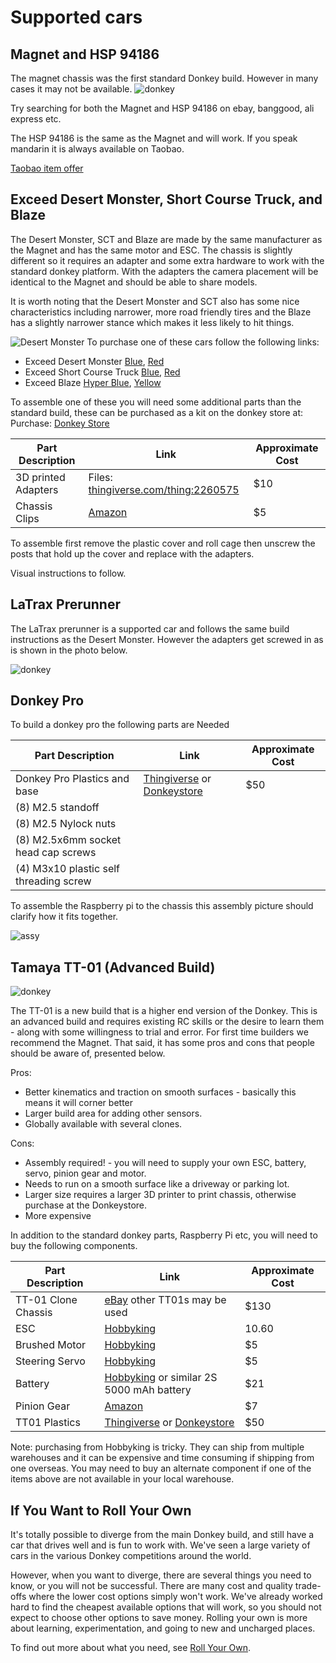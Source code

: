# Supported cars

## Magnet and HSP 94186

The magnet chassis was the first standard Donkey build.  However in many cases it may not be available.
![donkey](./assets/build_hardware/donkey2.png)

Try searching for both the Magnet and HSP 94186 on ebay, banggood, ali express etc.

The HSP 94186 is the same as the Magnet and will work. If you speak mandarin it is always available on Taobao.

[Taobao item offer](https://item.taobao.com/item.htm?spm=a230r.1.14.1.478a6da8CUjrQQ&id=6004880592&ns=1&abbucket=12#detail)

## Exceed Desert Monster, Short Course Truck, and Blaze

The Desert Monster, SCT and Blaze are made by the same manufacturer as the Magnet and has the same motor and ESC.  The chassis is slightly different so it requires an adapter and some extra hardware to work with the standard donkey platform.  With the adapters the camera placement will be identical to the Magnet and should be able to share models.

It is worth noting that the Desert Monster and SCT also has some nice characteristics including narrower, more road friendly tires and the Blaze has a slightly narrower stance which makes it less likely to hit things.

![Desert Monster](./assets/build_hardware/Desert_Monster.png)
To purchase one of these cars follow the following links:

* Exceed Desert Monster [Blue](http://amzn.to/2HLXJmc),  [Red](http://amzn.to/2pnIitV)
* Exceed Short Course Truck  [Blue](https://amzn.to/2KsYF1e),  [Red](https://amzn.to/2rdtQ8z)
* Exceed Blaze [Hyper Blue](https://amzn.to/2rf4MgS), [Yellow](https://amzn.to/2jlf3EA)

To assemble one of these you will need some additional parts than the standard build, these can be purchased as a kit on the donkey store at: Purchase: [Donkey Store](https://squareup.com/store/donkeycar)

| Part Description   | Link  | Approximate Cost |
|---|----|---|
|3D printed Adapters | Files: [thingiverse.com/thing:2260575](http://www.thingiverse.com/thing:2260575)| $10 |
|Chassis Clips | [Amazon](http://amzn.to/2FNSCFI) | $5|

To assemble first remove the plastic cover and roll cage then unscrew the posts that hold up the cover and replace with the adapters.

Visual instructions to follow.

## LaTrax Prerunner

The LaTrax prerunner is a supported car and follows the same build instructions as the Desert Monster.  However the adapters get screwed in as is shown in the photo below.  

![donkey](./assets/Latrax.jpg)

## Donkey Pro

To build a donkey pro the following parts are Needed

| Part Description   | Link  | Approximate Cost |
|---|----|---|
|Donkey Pro Plastics and base | [Thingiverse](https://www.thingiverse.com/thing:2805287) or [Donkeystore](https://squareup.com/store/donkeycar) | $50|
|(8) M2.5 standoff| | |
|(8) M2.5 Nylock nuts| | |
|(8) M2.5x6mm socket head cap screws | | |
|(4) M3x10 plastic self threading screw | | |

To assemble the Raspberry pi to the chassis this assembly picture should clarify how it fits together.

![assy](./assets/screw_assy.jpg)

## Tamaya TT-01 (Advanced Build)

![donkey](./assets/build_hardware/TT01.png)

The TT-01 is a new build that is a higher end version of the Donkey.  This is an advanced build and requires existing RC skills or the desire to learn them - along with some willingness to trial and error.  For first time builders we recommend the Magnet.  That said, it has some pros and cons that people should be aware of, presented below.

Pros:

* Better kinematics and traction on smooth surfaces - basically this means it will corner better
* Larger build area for adding other sensors.
* Globally available with several clones.

Cons:

* Assembly required! - you will need to supply your own ESC, battery, servo, pinion gear and motor.
* Needs to run on a smooth surface like a driveway or parking lot.
* Larger size requires a larger 3D printer to print chassis, otherwise purchase at the Donkeystore.
* More expensive

In addition to the standard donkey parts, Raspberry Pi etc, you will need to buy the following components.

| Part Description   | Link  | Approximate Cost |
|------|-------------|------------------|
|TT-01 Clone Chassis| [eBay](https://www.ebay.com/itm/Alloy-Carbon-TT01-TT01E-Shaft-Drive-1-10-4WD-Racing-Car-Chassis-Frame-Kit/261607459461?_trkparms=aid%3D555019%26algo%3DPL.BANDIT%26ao%3D1%26asc%3D20150817211623%26meid%3Da9b0995835f04dc2ae610bb9de46099b%26pid%3D100505%26rk%3D1%26rkt%3D1%26%26itm%3D261607459461&_trksid=p2045573.c100505.m3226) other TT01s may be used| $130|
|ESC|[Hobbyking](https://hobbyking.com/en_us/hobbyking-x-car-45a-brushed-car-esc.html) |10.60|
|Brushed Motor |[Hobbyking](https://hobbyking.com/en_us/mabuchi-rs-540sh-6527-brushed-motor-90w.html) |$5|
|Steering Servo|[Hobbyking](https://hobbyking.com/en_us/hobbykingtm-hk15138-standard-analog-servo-4-3kg-0-17sec-38g.html)| $5|
|Battery |[Hobbyking](https://hobbyking.com/en_us/turnigy-5000mah-2s1p-20c-hardcase-pack-roar-approved-de-warehouse.html) or similar 2S 5000 mAh battery| $21|
|Pinion Gear| [Amazon](https://www.amazon.com/gp/product/B001BHGIBG/ref=oh_aui_detailpage_o08_s00?ie=UTF8&psc=1)|$7|
|TT01 Plastics | [Thingiverse](https://www.thingiverse.com/thing:2805287) or [Donkeystore](https://squareup.com/store/donkeycar) | $50|

Note: purchasing from Hobbyking is tricky. They can ship from multiple warehouses and it can be expensive and time consuming if shipping from one overseas. You may need to buy an alternate component if one of the items above are not available in your local warehouse.

## If You Want to Roll Your Own

It's totally possible to diverge from the main Donkey build, and still have a car that
drives well and is fun to work with. We've seen a large variety of cars in the various
Donkey competitions around the world.

However, when you want to diverge, there are several things you need to know, or you
will not be successful. There are many cost and quality trade-offs where the lower
cost options simply won't work. We've already worked hard to find the cheapest
available options that will work, so you should not expect to choose other options to
save money. Rolling your own is more about learning, experimentation, and going to new
and uncharged places.

To find out more about what you need, see [Roll Your Own](/roll_your_own/).

